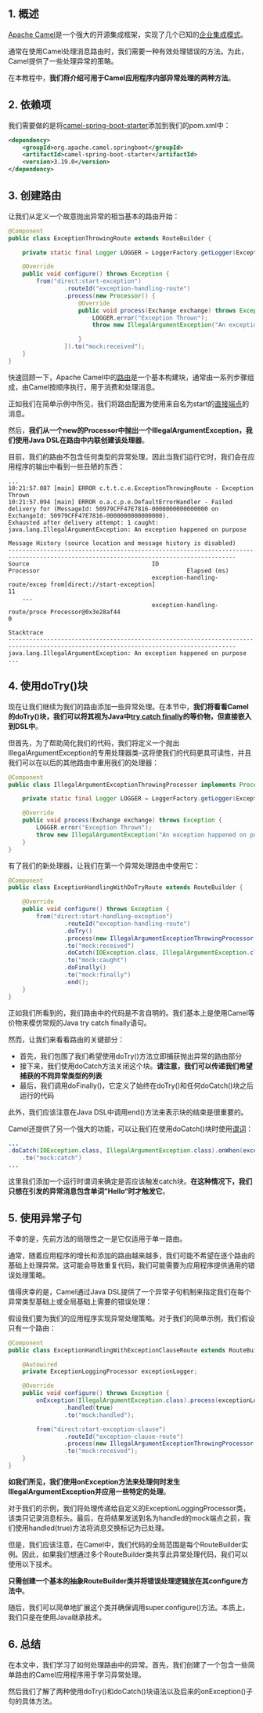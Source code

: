 ## 1. 概述

[Apache Camel](https://www.baeldung.com/apache-camel-spring-boot)是一个强大的开源集成框架，实现了几个已知的[企业集成模式](https://www.baeldung.com/camel-integration-patterns)。

通常在使用Camel处理消息路由时，我们需要一种有效处理错误的方法。为此，Camel提供了一些处理异常的策略。

在本教程中，**我们将介绍可用于Camel应用程序内部异常处理的两种方法**。

## 2. 依赖项

我们需要做的是将[camel-spring-boot-starter](https://central.sonatype.com/artifact/org.apache.camel.springboot/camel-spring-boot-starter/4.0.0-M2)添加到我们的pom.xml中：

```xml
<dependency>
    <groupId>org.apache.camel.springboot</groupId>
    <artifactId>camel-spring-boot-starter</artifactId>
    <version>3.19.0</version>
</dependency>
```

## 3. 创建路由

让我们从定义一个故意抛出异常的相当基本的路由开始：

```java
@Component
public class ExceptionThrowingRoute extends RouteBuilder {

    private static final Logger LOGGER = LoggerFactory.getLogger(ExceptionThrowingRoute.class);

    @Override
    public void configure() throws Exception {
        from("direct:start-exception")
                .routeId("exception-handling-route")
                .process(new Processor() {
                    @Override
                    public void process(Exchange exchange) throws Exception {
                        LOGGER.error("Exception Thrown");
                        throw new IllegalArgumentException("An exception happened on purpose");

                    }
                }).to("mock:received");
    }
}
```

快速回顾一下，Apache Camel中的[路由](https://camel.apache.org/manual/routes.html)是一个基本构建块，通常由一系列步骤组成，由Camel按顺序执行，用于消费和处理消息。

正如我们在简单示例中所见，我们将路由配置为使用来自名为start的[直接端点](https://camel.apache.org/components/next/direct-component.html)的消息。

然后，**我们从一个new的Processor中抛出一个IllegalArgumentException，我们使用Java DSL在路由中内联创建该处理器**。

目前，我们的路由不包含任何类型的异常处理，因此当我们运行它时，我们会在应用程序的输出中看到一些丑陋的东西：

```plaintext
...
10:21:57.087 [main] ERROR c.t.t.c.e.ExceptionThrowingRoute - Exception Thrown
10:21:57.094 [main] ERROR o.a.c.p.e.DefaultErrorHandler - Failed delivery for (MessageId: 50979CFF47E7816-0000000000000000 on ExchangeId: 50979CFF47E7816-0000000000000000). 
Exhausted after delivery attempt: 1 caught: java.lang.IllegalArgumentException: An exception happened on purpose

Message History (source location and message history is disabled)
---------------------------------------------------------------------------------------------------------------------------------------
Source                                   ID                             Processor                                          Elapsed (ms)
                                         exception-handling-route/excep from[direct://start-exception]                               11
	...
                                         exception-handling-route/proce Processor@0x3e28af44                                          0

Stacktrace
---------------------------------------------------------------------------------------------------------------------------------------
java.lang.IllegalArgumentException: An exception happened on purpose
...
```

## 4. 使用doTry()块

现在让我们继续为我们的路由添加一些异常处理。在本节中，**我们将看看Camel的doTry()块，我们可以将其视为Java中[try catch finally](https://www.baeldung.com/java-exceptions)的等价物，但直接嵌入到DSL中**。

但首先，为了帮助简化我们的代码，我们将定义一个抛出IllegalArgumentException的专用处理器类-这将使我们的代码更具可读性，并且我们可以在以后的其他路由中重用我们的处理器：

```java
@Component
public class IllegalArgumentExceptionThrowingProcessor implements Processor {

    private static final Logger LOGGER = LoggerFactory.getLogger(ExceptionLoggingProcessor.class);

    @Override
    public void process(Exchange exchange) throws Exception {
        LOGGER.error("Exception Thrown");
        throw new IllegalArgumentException("An exception happened on purpose");
    }
}
```

有了我们的新处理器，让我们在第一个异常处理路由中使用它：

```java
@Component
public class ExceptionHandlingWithDoTryRoute extends RouteBuilder {

    @Override
    public void configure() throws Exception {
        from("direct:start-handling-exception")
                .routeId("exception-handling-route")
                .doTry()
                .process(new IllegalArgumentExceptionThrowingProcessor())
                .to("mock:received")
                .doCatch(IOException.class, IllegalArgumentException.class)
                .to("mock:caught")
                .doFinally()
                .to("mock:finally")
                .end();
    }
}
```

正如我们所看到的，我们路由中的代码是不言自明的。我们基本上是使用Camel等价物来模仿常规的Java try catch finally语句。

然而，让我们来看看路由的关键部分：

-   首先，我们包围了我们希望使用doTry()方法立即捕获抛出异常的路由部分
-   接下来，我们使用doCatch方法关闭这个块。**请注意，我们可以传递我们希望捕获的不同异常类型的列表**
-   最后，我们调用doFinally()，它定义了始终在doTry()和任何doCatch()块之后运行的代码

此外，我们应该注意在Java DSL中调用end()方法来表示块的结束是很重要的。

Camel还提供了另一个强大的功能，可以让我们在使用doCatch()块时使用[谓词](https://camel.apache.org/manual/predicate.html)：

```java
...
.doCatch(IOException.class, IllegalArgumentException.class).onWhen(exceptionMessage().contains("Hello"))
    .to("mock:catch")
...
```

这里我们添加一个运行时谓词来确定是否应该触发catch块。**在这种情况下，我们只想在引发的异常消息包含单词”Hello“时才触发它**。

## 5. 使用异常子句

不幸的是，先前方法的局限性之一是它仅适用于单一路由。

通常，随着应用程序的增长和添加的路由越来越多，我们可能不希望在逐个路由的基础上处理异常。这可能会导致重复代码，我们可能需要为应用程序提供通用的错误处理策略。

值得庆幸的是，Camel通过Java DSL提供了一个异常子句机制来指定我们在每个异常类型基础上或全局基础上需要的错误处理：

假设我们要为我们的应用程序实现异常处理策略。对于我们的简单示例，我们假设只有一个路由：

```java
@Component
public class ExceptionHandlingWithExceptionClauseRoute extends RouteBuilder {

    @Autowired
    private ExceptionLoggingProcessor exceptionLogger;

    @Override
    public void configure() throws Exception {
        onException(IllegalArgumentException.class).process(exceptionLogger)
                .handled(true)
                .to("mock:handled");

        from("direct:start-exception-clause")
                .routeId("exception-clause-route")
                .process(new IllegalArgumentExceptionThrowingProcessor())
                .to("mock:received");
    }
}
```

**如我们所见，我们使用onException方法来处理何时发生IllegalArgumentException并应用一些特定的处理**。

对于我们的示例，我们将处理传递给自定义的ExceptionLoggingProcessor类，该类只记录消息标头。最后，在将结果发送到名为handled的mock端点之前，我们使用handled(true)方法将消息交换标记为已处理。

但是，我们应该注意，在Camel中，我们代码的全局范围是每个RouteBuilder实例。因此，如果我们想通过多个RouteBuilder类共享此异常处理代码，我们可以使用以下技术。

**只需创建一个基本的抽象RouteBuilder类并将错误处理逻辑放在其configure方法中**。

随后，我们可以简单地扩展这个类并确保调用super.configure()方法。本质上，我们只是在使用Java继承技术。

## 6. 总结

在本文中，我们学习了如何处理路由中的异常。首先，我们创建了一个包含一些简单路由的Camel应用程序用于学习异常处理。

然后我们了解了两种使用doTry()和doCatch()块语法以及后来的onException()子句的具体方法。